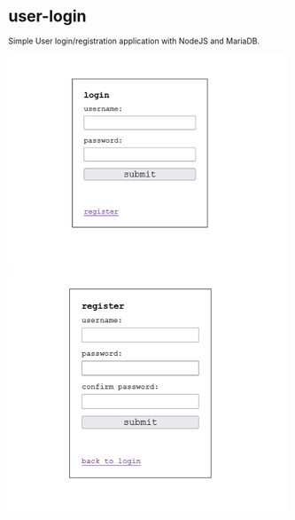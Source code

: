 # user-login
Simple User login/registration application with NodeJS and MariaDB. 

![login image](https://github.com/SixCore/user-login/blob/main/public/img/login.PNG)
![registration image](https://github.com/SixCore/user-login/blob/main/public/img/register.PNG)

